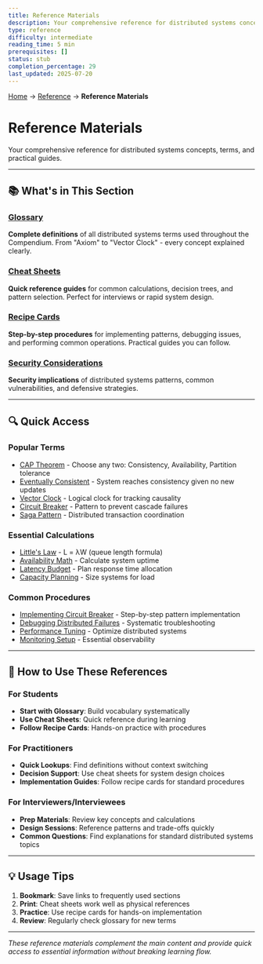 ```yaml
---
title: Reference Materials
description: Your comprehensive reference for distributed systems concepts, terms, and practical guides.
type: reference
difficulty: intermediate
reading_time: 5 min
prerequisites: []
status: stub
completion_percentage: 29
last_updated: 2025-07-20
---
```


<!-- Navigation -->
[Home](/) → [Reference](/reference/) → **Reference Materials**

# Reference Materials

Your comprehensive reference for distributed systems concepts, terms, and practical guides.

---

## 📚 What's in This Section

### [Glossary](glossary.md)
**Complete definitions** of all distributed systems terms used throughout the Compendium. From "Axiom" to "Vector Clock" - every concept explained clearly.

### [Cheat Sheets](cheat-sheets.md)
**Quick reference guides** for common calculations, decision trees, and pattern selection. Perfect for interviews or rapid system design.

### [Recipe Cards](recipe-cards.md)
**Step-by-step procedures** for implementing patterns, debugging issues, and performing common operations. Practical guides you can follow.

### [Security Considerations](security.md)
**Security implications** of distributed systems patterns, common vulnerabilities, and defensive strategies.

---

## 🔍 Quick Access

### Popular Terms
- [CAP Theorem](glossary.md#cap-theorem) - Choose any two: Consistency, Availability, Partition tolerance
- [Eventually Consistent](glossary.md#eventually-consistent) - System reaches consistency given no new updates
- [Vector Clock](glossary.md#vector-clock) - Logical clock for tracking causality
- [Circuit Breaker](../patterns/circuit-breaker.md) - Pattern to prevent cascade failures
- [Saga Pattern](glossary.md#saga-pattern) - Distributed transaction coordination

### Essential Calculations
- [Little's Law](cheat-sheets.md#littles-law) - L = λW (queue length formula)
- [Availability Math](cheat-sheets.md#availability-math) - Calculate system uptime
- [Latency Budget](../part1-axioms/axiom1-latency/index.md) - Plan response time allocation
- [Capacity Planning](../part1-axioms/axiom2-capacity/index.md) - Size systems for load

### Common Procedures
- [Implementing Circuit Breaker](../patterns/circuit-breaker.md) - Step-by-step pattern implementation
- [Debugging Distributed Failures](../part1-axioms/axiom3-failure/index.md) - Systematic troubleshooting
- [Performance Tuning](recipe-cards.md#recipe-performance-investigation) - Optimize distributed systems
- [Monitoring Setup](recipe-cards.md#recipe-essential-observability-stack) - Essential observability

---

## 📖 How to Use These References

### For Students
- **Start with Glossary**: Build vocabulary systematically
- **Use Cheat Sheets**: Quick reference during learning
- **Follow Recipe Cards**: Hands-on practice with procedures

### For Practitioners
- **Quick Lookups**: Find definitions without context switching
- **Decision Support**: Use cheat sheets for system design choices
- **Implementation Guides**: Follow recipe cards for standard procedures

### For Interviewers/Interviewees
- **Prep Materials**: Review key concepts and calculations
- **Design Sessions**: Reference patterns and trade-offs quickly
- **Common Questions**: Find explanations for standard distributed systems topics

---

## 💡 Usage Tips

1. **Bookmark**: Save links to frequently used sections
2. **Print**: Cheat sheets work well as physical references
3. **Practice**: Use recipe cards for hands-on implementation
4. **Review**: Regularly check glossary for new terms

---

*These reference materials complement the main content and provide quick access to essential information without breaking learning flow.*
